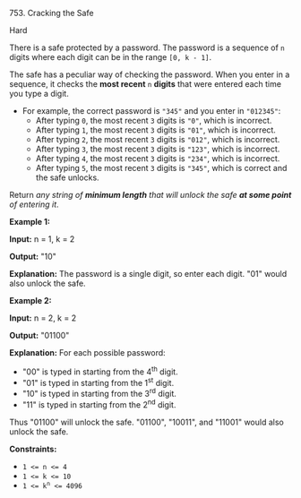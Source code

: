 753\. Cracking the Safe

Hard

There is a safe protected by a password. The password is a sequence of `n` digits where each digit can be in the range `[0, k - 1]`.

The safe has a peculiar way of checking the password. When you enter in a sequence, it checks the **most recent** `n` **digits** that were entered each time you type a digit.

*   For example, the correct password is `"345"` and you enter in `"012345"`:
    *   After typing `0`, the most recent `3` digits is `"0"`, which is incorrect.
    *   After typing `1`, the most recent `3` digits is `"01"`, which is incorrect.
    *   After typing `2`, the most recent `3` digits is `"012"`, which is incorrect.
    *   After typing `3`, the most recent `3` digits is `"123"`, which is incorrect.
    *   After typing `4`, the most recent `3` digits is `"234"`, which is incorrect.
    *   After typing `5`, the most recent `3` digits is `"345"`, which is correct and the safe unlocks.

Return _any string of **minimum length** that will unlock the safe **at some point** of entering it_.

**Example 1:**

**Input:** n = 1, k = 2

**Output:** "10"

**Explanation:** The password is a single digit, so enter each digit. "01" would also unlock the safe.

**Example 2:**

**Input:** n = 2, k = 2

**Output:** "01100"

**Explanation:** For each possible password: 
- "00" is typed in starting from the 4<sup>th</sup> digit. 
- "01" is typed in starting from the 1<sup>st</sup> digit. 
- "10" is typed in starting from the 3<sup>rd</sup> digit. 
- "11" is typed in starting from the 2<sup>nd</sup> digit. 
  
Thus "01100" will unlock the safe. "01100", "10011", and "11001" would also unlock the safe.

**Constraints:**

*   `1 <= n <= 4`
*   `1 <= k <= 10`
*   <code>1 <= k<sup>n</sup> <= 4096</code>